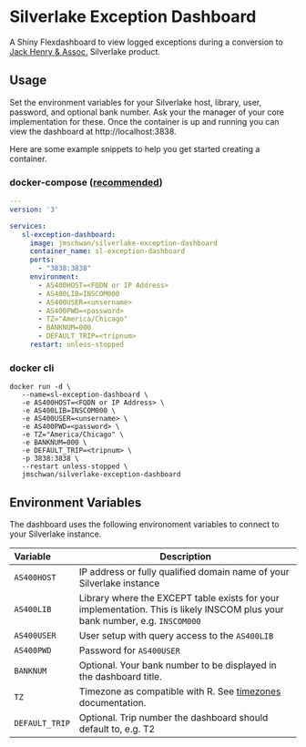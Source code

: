 # Silverlake Exception Dashboard
A Shiny Flexdashboard to view logged exceptions during a conversion to [Jack Henry & Assoc.](http://www.jackhenry.com) Silverlake product.

## Usage

Set the environment variables for your Silverlake host, library, user, password, and optional bank number. Ask your the manager of your core implementation for these.  Once the container is up and running you can view the dashboard at http://localhost:3838. 

Here are some example snippets to help you get started creating a container.

### docker-compose ([recommended](https://docs.docker.com/compose/))

```yaml
---
version: '3'

services:
   sl-exception-dashboard:
     image: jmschwan/silverlake-exception-dashboard
     container_name: sl-exception-dashboard
     ports:
       - "3838:3838"
     environment:
       - AS400HOST=<FQDN or IP Address>
       - AS400LIB=INSCOM000          
       - AS400USER=<unsername>
       - AS400PWD=<password>
       - TZ="America/Chicago"
       - BANKNUM=000
       - DEFAULT_TRIP=<tripnum>
     restart: unless-stopped
```
### docker cli

```
docker run -d \
   --name=sl-exception-dashboard \
   -e AS400HOST=<FQDN or IP Address> \
   -e AS400LIB=INSCOM000 \
   -e AS400USER=<unsername> \
   -e AS400PWD=<password> \
   -e TZ="America/Chicago" \
   -e BANKNUM=000 \
   -e DEFAULT_TRIP=<tripnum> \
   -p 3838:3838 \
   --restart unless-stopped \
   jmschwan/silverlake-exception-dashboard
```

## Environment Variables

The dashboard uses the following environoment variables to connect to your Silverlake instance.

| Variable | Description |
| :------  | ----------- |
| `AS400HOST` | IP address or fully qualified domain name of your Silverlake instance|
| `AS400LIB`  | Library where the EXCEPT table exists for your implementation. This is likely INSCOM plus your bank number, e.g. `INSCOM000`|
| `AS400USER` | User setup with query access to the `AS400LIB` |
| `AS400PWD`  | Password for `AS400USER` |
| `BANKNUM`   | Optional. Your bank number to be displayed in the dashboard title.|
| `TZ`        | Timezone as compatible with R. See [timezones](https://stat.ethz.ch/R-manual/R-devel/library/base/html/timezones.html) documentation. |
| `DEFAULT_TRIP` | Optional. Trip number the dashboard should default to, e.g. T2 |

